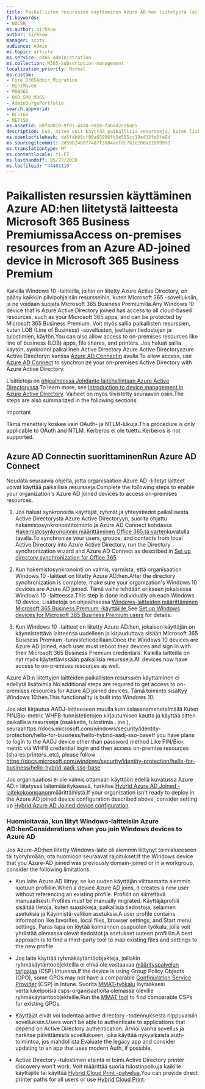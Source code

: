 ```yaml
---
title: Paikallisten resurssien käyttäminen Azure AD:hen liitetystä laitteesta Microsoft 365 Businessissa
f1.keywords:
- NOCSH
ms.author: sirkkuw
author: Sirkkuw
manager: scotv
audience: Admin
ms.topic: article
ms.service: o365-administration
ms.collection: M365-subscription-management
localization_priority: Normal
ms.custom:
- Core_O365Admin_Migration
- MiniMaven
- MSB365
- OKR_SMB_M365
- AdminSurgePortfolio
search.appverid:
- BCS160
- MET150
ms.assetid: b0f4d010-9fd1-44d0-9d20-fabad2cdbab5
description: Lue, miten voit käyttää paikallisia resursseja, kuten liiketoimintasovelluksia, jaettuja tiedostoresursseja ja tulostimia Azure Active Directorysta, joka on liitetty Windows 10 -laitteeseen.
ms.openlocfilehash: da5fab99cf00a65986fb5e555cc19e432fe0fe8d
ms.sourcegitcommit: 2d59b24b877487f3b84aefdc7b1e200a21009999
ms.translationtype: MT
ms.contentlocale: fi-FI
ms.lasthandoff: 05/27/2020
ms.locfileid: "44401110"
---
```

# <a name="access-on-premises-resources-from-an-azure-ad-joined-device-in-microsoft-365-business-premium"></a><span data-ttu-id="d7b11-103">Paikallisten resurssien käyttäminen Azure AD:hen liitetystä laitteesta Microsoft 365 Business Premiumissa</span><span class="sxs-lookup"><span data-stu-id="d7b11-103">Access on-premises resources from an Azure AD-joined device in Microsoft 365 Business Premium</span></span>

<span data-ttu-id="d7b11-104">Kaikilla Windows 10 -laitteilla, joihin on liitetty Azure Active Directory, on pääsy kaikkiin pilvipohjaisiin resursseihin, kuten Microsoft 365 -sovelluksiin, ja ne voidaan suojata Microsoft 365 Business Premiumilla.</span><span class="sxs-lookup"><span data-stu-id="d7b11-104">Any Windows 10 device that is Azure Active Directory joined has access to all cloud-based resources, such as your Microsoft 365 apps, and can be protected by Microsoft 365 Business Premium.</span></span> <span data-ttu-id="d7b11-105">Voit myös sallia paikallisten resurssien, kuten LOB (Line of Business) -sovellusten, jaettujen tiedostojen ja tulostimien, käytön.</span><span class="sxs-lookup"><span data-stu-id="d7b11-105">You can also allow access to on-premises resources like line of business (LOB) apps, file shares, and printers.</span></span> <span data-ttu-id="d7b11-106">Jos haluat sallia käytön, synkronoi paikallinen Active Directory Azure Active Directoryazure Active Directoryn kanssa [Azure AD Connectin](https://docs.microsoft.com/azure/active-directory/connect/active-directory-aadconnect) avulla.</span><span class="sxs-lookup"><span data-stu-id="d7b11-106">To allow access, use [Azure AD Connect](https://docs.microsoft.com/azure/active-directory/connect/active-directory-aadconnect) to synchronize your on-premises Active Directory with Azure Active Directory.</span></span> 

<span data-ttu-id="d7b11-107">Lisätietoja on [ohjeaiheessa Johdanto laitehallintaan Azure Active Directoryssa](https://docs.microsoft.com/azure/active-directory/device-management-introduction).</span><span class="sxs-lookup"><span data-stu-id="d7b11-107">To learn more, see [Introduction to device management in Azure Active Directory](https://docs.microsoft.com/azure/active-directory/device-management-introduction).</span></span>
<span data-ttu-id="d7b11-108">Vaiheet on myös tiivistetty seuraaviin osiin.</span><span class="sxs-lookup"><span data-stu-id="d7b11-108">The steps are also summarized in the following sections.</span></span>

> [!IMPORTANT]
> <span data-ttu-id="d7b11-109">Tämä menettely koskee vain OAuth- ja NTLM-lukuja.</span><span class="sxs-lookup"><span data-stu-id="d7b11-109">This procedure is only applicable to OAuth and NTLM.</span></span> <span data-ttu-id="d7b11-110">Kerberos ei ole tuettu.</span><span class="sxs-lookup"><span data-stu-id="d7b11-110">Kerberos is not supported.</span></span>
 
## <a name="run-azure-ad-connect"></a><span data-ttu-id="d7b11-111">Azure AD Connectin suorittaminen</span><span class="sxs-lookup"><span data-stu-id="d7b11-111">Run Azure AD Connect</span></span>

<span data-ttu-id="d7b11-112">Noudata seuraavia ohjeita, jotta organisaation Azure AD -liitetyt laitteet voivat käyttää paikallisia resursseja.</span><span class="sxs-lookup"><span data-stu-id="d7b11-112">Complete the following steps to enable your organization's Azure AD joined devices to access on-premises resources.</span></span>
  
1. <span data-ttu-id="d7b11-113">Jos haluat synkronoida käyttäjät, ryhmät ja yhteystiedot paikallisesta Active Directorysta Azure Active Directoryyn, suorita ohjattu hakemistosynkronointitoiminto ja Azure AD Connect kohdassa [Hakemistosynkronoinnin määrittäminen Office 365:tä varten](https://docs.microsoft.com/office365/enterprise/set-up-directory-synchronization)kuvatulla tavalla.</span><span class="sxs-lookup"><span data-stu-id="d7b11-113">To synchronize your users, groups, and contacts from local Active Directory into Azure Active Directory, run the Directory synchronization wizard and Azure AD Connect as described in [Set up directory synchronization for Office 365](https://docs.microsoft.com/office365/enterprise/set-up-directory-synchronization).</span></span>
    
2. <span data-ttu-id="d7b11-114">Kun hakemistosynkronointi on valmis, varmista, että organisaation Windows 10 -laitteet on liitetty Azure AD:hen.</span><span class="sxs-lookup"><span data-stu-id="d7b11-114">After the directory synchronization is complete, make sure your organization's Windows 10 devices are Azure AD joined.</span></span> <span data-ttu-id="d7b11-115">Tämä vaihe tehdään erikseen jokaisessa Windows 10 -laitteessa.</span><span class="sxs-lookup"><span data-stu-id="d7b11-115">This step is done individually on each Windows 10 device.</span></span> <span data-ttu-id="d7b11-116">Lisätietoja on ohjeaiheessa [Windows-laitteiden määrittäminen Microsoft 365 Business Premium -käyttäjille.](set-up-windows-devices.md)</span><span class="sxs-lookup"><span data-stu-id="d7b11-116">See [Set up Windows devices for Microsoft 365 Business Premium users](set-up-windows-devices.md) for details.</span></span> 
    
3. <span data-ttu-id="d7b11-117">Kun Windows 10 -laitteet on liitetty Azure AD:hen, jokaisen käyttäjän on käynnistettävä laitteensa uudelleen ja kirjauduttava sisään Microsoft 365 Business Premium -tunnistetiedoillaan.</span><span class="sxs-lookup"><span data-stu-id="d7b11-117">Once the Windows 10 devices are Azure AD joined, each user must reboot their devices and sign in with their Microsoft 365 Business Premium credentials.</span></span> <span data-ttu-id="d7b11-118">Kaikilla laitteilla on nyt myös käytettävissään paikallisia resursseja.</span><span class="sxs-lookup"><span data-stu-id="d7b11-118">All devices now have access to on-premises resources as well.</span></span>
    
<span data-ttu-id="d7b11-119">Azure AD:n liitettyjen laitteiden paikallisten resurssien käyttäminen ei edellytä lisätoimia.</span><span class="sxs-lookup"><span data-stu-id="d7b11-119">No additional steps are required to get access to on-premises resources for Azure AD joined devices.</span></span> <span data-ttu-id="d7b11-120">Tämä toiminto sisältyy Windows 10:hen.</span><span class="sxs-lookup"><span data-stu-id="d7b11-120">This functionality is built into Windows 10.</span></span> 

<span data-ttu-id="d7b11-121">Jos aiot kirjautua AADJ-laitteeseen muulla kuin salasanamenetelmällä Kuten PIN/Bio-metric WHFB-tunnistetietojen kirjautumisen kautta ja käyttää sitten paikallisia resursseja (osakkeita, tulostimia.. jne.), seuraahttps://docs.microsoft.com/windows/security/identity-protection/hello-for-business/hello-hybrid-aadj-sso-base</span><span class="sxs-lookup"><span data-stu-id="d7b11-121">If you have plans to login to the AADJ device other than password method Like PIN/Bio-metric via WHFB credential login and then access on-premise resources (shares,printers..etc), please follow https://docs.microsoft.com/windows/security/identity-protection/hello-for-business/hello-hybrid-aadj-sso-base</span></span>
  
<span data-ttu-id="d7b11-122">Jos organisaatiosi ei ole valmis ottamaan käyttöön edellä kuvatussa Azure AD:n liitetyssä laitemäärityksessä, harkitse [Hybrid Azure AD Joined -laitekokoonpanon](manage-windows-devices.md)määrittämistä.</span><span class="sxs-lookup"><span data-stu-id="d7b11-122">If your organization isn't ready to deploy in the Azure AD joined device configuration described above, consider setting up [Hybrid Azure AD Joined device configuration](manage-windows-devices.md).</span></span>
  
### <a name="considerations-when-you-join-windows-devices-to-azure-ad"></a><span data-ttu-id="d7b11-123">Huomioitavaa, kun liityt Windows-laitteisiin Azure AD:hen</span><span class="sxs-lookup"><span data-stu-id="d7b11-123">Considerations when you join Windows devices to Azure AD</span></span>

<span data-ttu-id="d7b11-124">Jos Azure-AD:hen liitetty Windows-laite oli aiemmin liittynyt toimialueeseen tai työryhmään, ota huomioon seuraavat rajoitukset:</span><span class="sxs-lookup"><span data-stu-id="d7b11-124">If the Windows device that you Azure-AD joined was previously domain-joined or in a workgroup, consider the following limitations:</span></span>
  
- <span data-ttu-id="d7b11-125">Kun laite Azure AD liittyy, se luo uuden käyttäjän viittaamatta aiemmin luotuun profiiliin.</span><span class="sxs-lookup"><span data-stu-id="d7b11-125">When a device Azure AD joins, it creates a new user without referencing an existing profile.</span></span> <span data-ttu-id="d7b11-126">Profiilit on siirrettävä manuaalisesti.</span><span class="sxs-lookup"><span data-stu-id="d7b11-126">Profiles must be manually migrated.</span></span> <span data-ttu-id="d7b11-127">Käyttäjäprofiili sisältää tietoja, kuten suosikkeja, paikallisia tiedostoja, selaimen asetuksia ja Käynnistä-valikon asetuksia.</span><span class="sxs-lookup"><span data-stu-id="d7b11-127">A user profile contains information like favorites, local files, browser settings, and Start menu settings.</span></span> <span data-ttu-id="d7b11-128">Paras tapa on löytää kolmannen osapuolen työkalu, jolla voit yhdistää olemassa olevat tiedostot ja asetukset uuteen profiiliin.</span><span class="sxs-lookup"><span data-stu-id="d7b11-128">A best approach is to find a third-party tool to map existing files and settings to the new profile.</span></span>

- <span data-ttu-id="d7b11-129">Jos laite käyttää ryhmäkäytäntöobjekteja, joillakin ryhmäkäytäntöobjekteilla ei ehkä ole vastaavaa [määrityspalvelun tarjoajaa](https://docs.microsoft.com/windows/configuration/provisioning-packages/how-it-pros-can-use-configuration-service-providers) (CSP) Intuessa.</span><span class="sxs-lookup"><span data-stu-id="d7b11-129">If the device is using Group Policy Objects (GPO), some GPOs may not have a comparable [Configuration Service Provider](https://docs.microsoft.com/windows/configuration/provisioning-packages/how-it-pros-can-use-configuration-service-providers) (CSP) in Intune.</span></span> <span data-ttu-id="d7b11-130">Suorita [MMAT-työkalu](https://www.microsoft.com/download/details.aspx?id=45520) löytääksesi vertailukelpoisia csps-organisaatioita olemassa oleville ryhmäkäytäntöobjekteille.</span><span class="sxs-lookup"><span data-stu-id="d7b11-130">Run the [MMAT tool](https://www.microsoft.com/download/details.aspx?id=45520) to find comparable CSPs for existing GPOs.</span></span>

- <span data-ttu-id="d7b11-131">Käyttäjät eivät voi todentaa active directory -todennuksesta riippuvaisiin sovelluksiin.</span><span class="sxs-lookup"><span data-stu-id="d7b11-131">Users won't be able to authenticate to applications that depend on Active Directory authentication.</span></span> <span data-ttu-id="d7b11-132">Arvioi vanha sovellus ja harkitse päivittämistä sovellukseen, joka käyttää nykyaikaista auth-toimintoa, jos mahdollista.</span><span class="sxs-lookup"><span data-stu-id="d7b11-132">Evaluate the legacy app and consider updating to an app that uses modern Auth, if possible.</span></span>

- <span data-ttu-id="d7b11-133">Active Directory -tulostimen etsintä ei toimi.</span><span class="sxs-lookup"><span data-stu-id="d7b11-133">Active Directory printer discovery won't work.</span></span> <span data-ttu-id="d7b11-134">Voit määrittää suoria tulostinpolkuja kaikille käyttäjille tai käyttää [Hybrid Cloud Print -palvelua.](https://docs.microsoft.com/windows-server/administration/hybrid-cloud-print/hybrid-cloud-print-deploy)</span><span class="sxs-lookup"><span data-stu-id="d7b11-134">You can provide direct printer paths for all users or use [Hybrid Cloud Print](https://docs.microsoft.com/windows-server/administration/hybrid-cloud-print/hybrid-cloud-print-deploy).</span></span>
